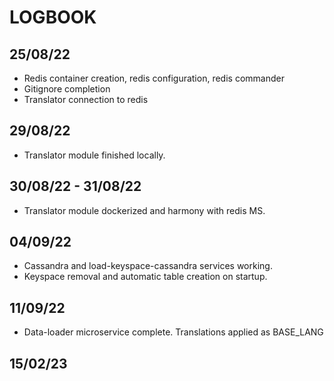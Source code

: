 # LOGBOOK

## 25/08/22

- Redis container creation, redis configuration, redis commander
- Gitignore completion
- Translator connection to redis

## 29/08/22

- Translator module finished locally.

## 30/08/22 - 31/08/22

- Translator module dockerized and harmony with redis MS.

## 04/09/22

- Cassandra and load-keyspace-cassandra services working.
- Keyspace removal and automatic table creation on startup.

## 11/09/22

- Data-loader microservice complete. Translations applied as BASE_LANG

## 15/02/23
